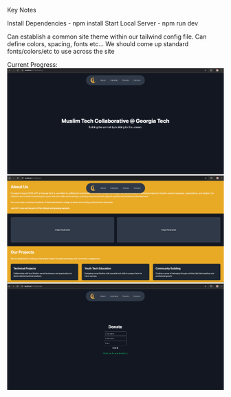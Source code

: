 Key Notes

Install Dependencies - npm install
Start Local Server - npm run dev

Can establish a common site theme within our tailwind config file. Can define colors, spacing, fonts etc...
We should come up standard fonts/colors/etc to use across the site

Current Progress:
![Landing](./public/landing.png)
![About](./public/about.png)
![Donate](./public/donate.png)